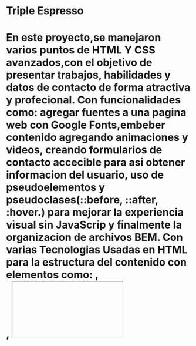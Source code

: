 # Triple Espresso

# En este proyecto,se manejaron varios puntos de HTML Y CSS avanzados,con el objetivo de presentar trabajos, habilidades y datos de contacto de forma atractiva y profecional. Con funcionalidades como: agregar fuentes a una pagina web con Google Fonts,embeber contenido agregando animaciones y videos, creando formularios de contacto accecible para asi obtener informacion del usuario, uso de pseudoelementos y pseudoclases(::before, ::after, :hover.) para mejorar la experiencia visual sin JavaScrip y finalmente la organizacion de archivos BEM. Con varias Tecnologias Usadas en HTML para la estructura del contenido con elementos como: <seccion>, <nav>, <iframe>, <form>, entre otros. y en css selectores avanzados y tecnicas de estilo condicional.

# Me gustaria que en esta parte del proyecto se hubiera implementado un inteructor que le permita al usuario cambiar entre modo claro y oscuro, y algo más como animaciones sutiles, como tarjetas de proyectos que se expandan al pasar el mouse y que contengan algo del menú que se ofrece.

https://angelicacf4.github.io/web_project_coffeeshop/
